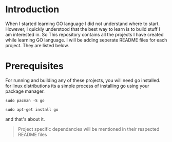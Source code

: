 # Introduction

When I started learning GO language I did not understand where to start. However, I quickly understood that the best way to learn is to build stuff I am interested in. So This repository contains all the projects I have created while learning GO language. I will be adding seperate README files for each project. They are listed below.

# Prerequisites

For running and building any of these projects, you will need go installed. for linux distributions its a simple process of installing go using your package manager.

```
sudo pacman -S go
```

```
sudo apt-get install go
```

and that's about it.

> Project specific dependancies will be mentioned in their respected README files
